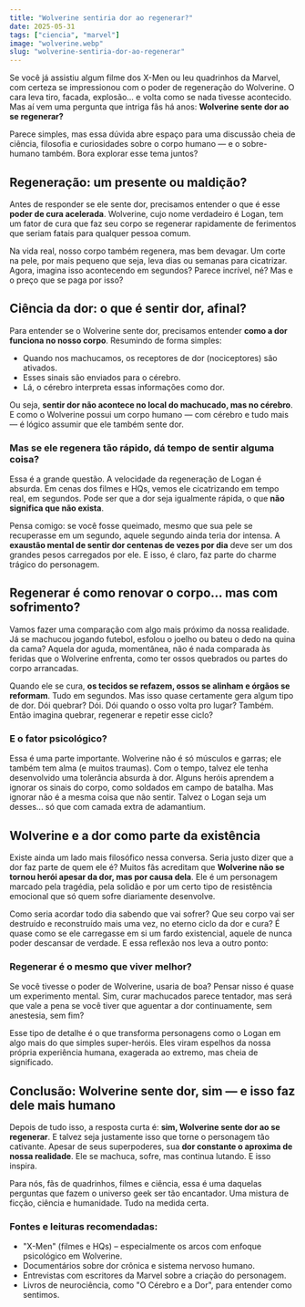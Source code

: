 ```yaml
---
title: "Wolverine sentiria dor ao regenerar?"
date: 2025-05-31
tags: ["ciencia", "marvel"]
image: "wolverine.webp"
slug: "wolverine-sentiria-dor-ao-regenerar"
---
```


Se você já assistiu algum filme dos X-Men ou leu quadrinhos da Marvel, com certeza se impressionou com o poder de regeneração do Wolverine. O cara leva tiro, facada, explosão... e volta como se nada tivesse acontecido. Mas aí vem uma pergunta que intriga fãs há anos: **Wolverine sente dor ao se regenerar?**

Parece simples, mas essa dúvida abre espaço para uma discussão cheia de ciência, filosofia e curiosidades sobre o corpo humano — e o sobre-humano também. Bora explorar esse tema juntos?

## Regeneração: um presente ou maldição?

Antes de responder se ele sente dor, precisamos entender o que é esse **poder de cura acelerada**. Wolverine, cujo nome verdadeiro é Logan, tem um fator de cura que faz seu corpo se regenerar rapidamente de ferimentos que seriam fatais para qualquer pessoa comum.

Na vida real, nosso corpo também regenera, mas bem devagar. Um corte na pele, por mais pequeno que seja, leva dias ou semanas para cicatrizar. Agora, imagina isso acontecendo em segundos? Parece incrível, né? Mas e o preço que se paga por isso?

## Ciência da dor: o que é sentir dor, afinal?

Para entender se o Wolverine sente dor, precisamos entender **como a dor funciona no nosso corpo**. Resumindo de forma simples:

*   Quando nos machucamos, os receptores de dor (nociceptores) são ativados.
*   Esses sinais são enviados para o cérebro.
*   Lá, o cérebro interpreta essas informações como dor.

Ou seja, **sentir dor não acontece no local do machucado, mas no cérebro**. E como o Wolverine possui um corpo humano — com cérebro e tudo mais — é lógico assumir que ele também sente dor.

### Mas se ele regenera tão rápido, dá tempo de sentir alguma coisa?

Essa é a grande questão. A velocidade da regeneração de Logan é absurda. Em cenas dos filmes e HQs, vemos ele cicatrizando em tempo real, em segundos. Pode ser que a dor seja igualmente rápida, o que **não significa que não exista**.

Pensa comigo: se você fosse queimado, mesmo que sua pele se recuperasse em um segundo, aquele segundo ainda teria dor intensa. A **exaustão mental de sentir dor centenas de vezes por dia** deve ser um dos grandes pesos carregados por ele. E isso, é claro, faz parte do charme trágico do personagem.

## Regenerar é como renovar o corpo... mas com sofrimento?

Vamos fazer uma comparação com algo mais próximo da nossa realidade. Já se machucou jogando futebol, esfolou o joelho ou bateu o dedo na quina da cama? Aquela dor aguda, momentânea, não é nada comparada às feridas que o Wolverine enfrenta, como ter ossos quebrados ou partes do corpo arrancadas.

Quando ele se cura, **os tecidos se refazem, ossos se alinham e órgãos se reformam**. Tudo em segundos. Mas isso quase certamente gera algum tipo de dor. Dói quebrar? Dói. Dói quando o osso volta pro lugar? Também. Então imagina quebrar, regenerar e repetir esse ciclo?

### E o fator psicológico?

Essa é uma parte importante. Wolverine não é só músculos e garras; ele também tem alma (e muitos traumas). Com o tempo, talvez ele tenha desenvolvido uma tolerância absurda à dor. Alguns heróis aprendem a ignorar os sinais do corpo, como soldados em campo de batalha. Mas ignorar não é a mesma coisa que não sentir. Talvez o Logan seja um desses... só que com camada extra de adamantium.

## Wolverine e a dor como parte da existência

Existe ainda um lado mais filosófico nessa conversa. Seria justo dizer que a dor faz parte de quem ele é? Muitos fãs acreditam que **Wolverine não se tornou herói apesar da dor, mas por causa dela**. Ele é um personagem marcado pela tragédia, pela solidão e por um certo tipo de resistência emocional que só quem sofre diariamente desenvolve.

Como seria acordar todo dia sabendo que vai sofrer? Que seu corpo vai ser destruído e reconstruído mais uma vez, no eterno ciclo da dor e cura? É quase como se ele carregasse em si um fardo existencial, aquele de nunca poder descansar de verdade. E essa reflexão nos leva a outro ponto:

### Regenerar é o mesmo que viver melhor?

Se você tivesse o poder de Wolverine, usaria de boa? Pensar nisso é quase um experimento mental. Sim, curar machucados parece tentador, mas será que vale a pena se você tiver que aguentar a dor continuamente, sem anestesia, sem fim?

Esse tipo de detalhe é o que transforma personagens como o Logan em algo mais do que simples super-heróis. Eles viram espelhos da nossa própria experiência humana, exagerada ao extremo, mas cheia de significado.

## Conclusão: Wolverine sente dor, sim — e isso faz dele mais humano

Depois de tudo isso, a resposta curta é: **sim, Wolverine sente dor ao se regenerar**. E talvez seja justamente isso que torne o personagem tão cativante. Apesar de seus superpoderes, sua **dor constante o aproxima de nossa realidade**. Ele se machuca, sofre, mas continua lutando. E isso inspira.

Para nós, fãs de quadrinhos, filmes e ciência, essa é uma daquelas perguntas que fazem o universo geek ser tão encantador. Uma mistura de ficção, ciência e humanidade. Tudo na medida certa.

### Fontes e leituras recomendadas:

*   "X-Men" (filmes e HQs) – especialmente os arcos com enfoque psicológico em Wolverine.
*   Documentários sobre dor crônica e sistema nervoso humano.
*   Entrevistas com escritores da Marvel sobre a criação do personagem.
*   Livros de neurociência, como "O Cérebro e a Dor", para entender como sentimos.